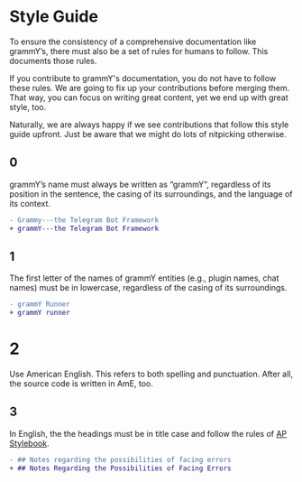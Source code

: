 # Style Guide

To ensure the consistency of a comprehensive documentation like grammY’s, there must also be a set of rules for humans to follow.
This documents those rules.

If you contribute to grammY's documentation, you do not have to follow these rules.
We are going to fix up your contributions before merging them.
That way, you can focus on writing great content, yet we end up with great style, too.

Naturally, we are always happy if we see contributions that follow this style guide upfront.
Just be aware that we might do lots of nitpicking otherwise.

## 0

grammY’s name must always be written as “grammY”, regardless of its position in the sentence, the casing of its surroundings, and the language of its context.

```diff
- Grammy---the Telegram Bot Framework
+ grammY---the Telegram Bot Framework
```

## 1

The first letter of the names of grammY entities (e.g., plugin names, chat names) must be in lowercase, regardless of the casing of its surroundings.

```diff
- grammY Runner
+ grammY runner
```

# 2

Use American English.
This refers to both spelling and punctuation.
After all, the source code is written in AmE, too.

## 3

In English, the the headings must be in title case and follow the rules of [AP Stylebook](https://en.wikipedia.org/wiki/Title_case#AP_Stylebook).

```diff
- ## Notes regarding the possibilities of facing errors
+ ## Notes Regarding the Possibilities of Facing Errors
```
